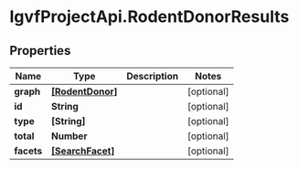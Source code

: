 # IgvfProjectApi.RodentDonorResults

## Properties

Name | Type | Description | Notes
------------ | ------------- | ------------- | -------------
**graph** | [**[RodentDonor]**](RodentDonor.md) |  | [optional] 
**id** | **String** |  | [optional] 
**type** | **[String]** |  | [optional] 
**total** | **Number** |  | [optional] 
**facets** | [**[SearchFacet]**](SearchFacet.md) |  | [optional] 


